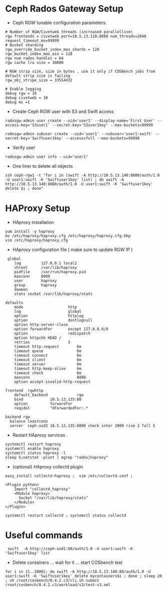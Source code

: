 Ceph Rados Gateway Setup
=======================
- Ceph RGW tunable configuration parameters. 
```
# Number of RGW/Civetweb threads (increased parallellism)
rgw frontends = civetweb port=10.5.13.118:8080 num_threads=2048 request_timeout_ms=99999
# Bucket sharding
rgw_override_bucket_index_max_shards = 128
rgw_bucket_index_max_aio = 128
rgw num rados handles = 64
rgw cache lru size = 30000

# RGW strip size, size in bytes , use it only if COSBench jobs from default strip size is failing
rgw_obj_stripe_size = 33554432 

# Enable logging
debug rgw = 10
debug civetweb = 10
debug ms =1
```
- Create Ceph RGW user with S3 and Swift access
```
radosgw-admin user create --uid='user1' --display-name='First User' --access-key='S3user1' --secret-key='S3user1key' --max-buckets=99999
```

```
radosgw-admin subuser create --uid='user1' --subuser='user1:swift' --secret-key='Swiftuser1key' --access=full --max-buckets=99999
```
- Verify user
```
radosgw-admin user info --uid="user1"
```
- One liner to delete all objects
```
ssh ceph-rgw1 -t "for i in (swift -A http://10.5.13.140:8080/auth/1.0 -U user1:swift -K 'Swiftuser1key' list) ; do swift -A http://10.5.13.140:8080/auth/1.0 -U user1:swift -K 'Swiftuser1key' delete $i ; done"
```

HAProxy Setup
=============
- HAproxy installation
```
yum install -y haproxy
mv /etc/haproxy/haproxy.cfg /etc/haproxy/haproxy.cfg.bkp
vim /etc/haproxy/haproxy.cfg
```
- HAproxy configuration file ( make sure to update RGW IP )
```
 global
    log         127.0.0.1 local2
    chroot      /var/lib/haproxy
    pidfile     /var/run/haproxy.pid
    maxconn     8000
    user        haproxy
    group       haproxy
    daemon
    stats socket /var/lib/haproxy/stats

defaults
    mode                    http
    log                     global
    option                  httplog
    option                  dontlognull
    option http-server-close
    option forwardfor       except 127.0.0.0/8
    option                  redispatch
    option httpchk HEAD /
    retries                 3
    timeout http-request        6m
    timeout queue               6m
    timeout connect             6m
    timeout client              6m
    timeout server              6m
    timeout http-keep-alive     6m
    timeout check               6m
    maxconn                     8000
    option accept-invalid-http-request

frontend  rgwhttp
    default_backend             rgw
    bind			10.5.13.135:80
    option 			forwardfor
    reqidel 		^X­Forwarded­For:.*

backend rgw
  balance leastconn
  server  ceph-osd3 10.5.13.135:8080 check inter 2000 rise 2 fall 5
```
- Restart HAproxy services
```
systemctl restart haproxy 
systemctl enable haproxy
systemctl status haproxy -l
sleep 5;netstat -plunt | egrep "rados|haproxy"
```
- (optional) HAproxy collectd plugin
```
easy_install collectd-haproxy ;  vim /etc/collectd.conf ; 
```
```
<Plugin python>
    Import "collectd_haproxy"
    <Module haproxy>
      Socket "/var/lib/haproxy/stats"
    </Module>
</Plugin>
```
```
systemctl restart collectd ; systemctl status collectd
```

Useful commands
====================

```
 swift  -A http://ceph-osd1:80/auth/1.0 -U user1:swift -K 'Swiftuser1key' list
```

- Delete containers ... wait for it ... start COSbench test

```
for i in {1..2000}; do swift -A http://10.5.13.140:80/auth/1.0 -U user1:swift -K 'Swiftuser1key' delete mycontainers$i ; done ; sleep 20 ; sh /root/cosbench/0.4.2.c3/cli.sh submit /root/cosbench/0.4.2.c3/workload/s3/test-s3.xml

```
